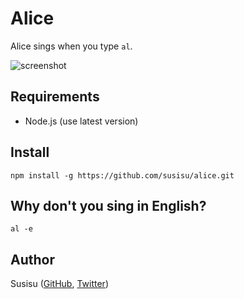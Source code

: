 # Alice
Alice sings when you type `al`.

![screenshot](https://github.com/susisu/alice/wiki/images/al.gif)

## Requirements
* Node.js (use latest version)

## Install
``` shell
npm install -g https://github.com/susisu/alice.git
```

## Why don't you sing in English?
``` shell
al -e
```

## Author
Susisu ([GitHub](https://github.com/susisu), [Twitter](https://twitter.com/susisu2413))

